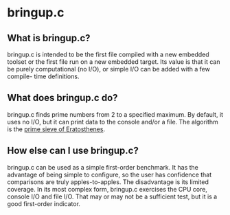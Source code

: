 # bringup.c

## What is bringup.c?
bringup.c is intended to be the first file compiled with a new embedded toolset
or the first file run on a new embedded target.  Its value is that it can be
purely computational (no I/O), or simple I/O can be added with a few compile-
time definitions.

## What does bringup.c do?
bringup.c finds prime numbers from 2 to a specified maximum.  By default, it
uses no I/O, but it can print data to the console and/or a file.  The algorithm
is the [prime sieve of Eratosthenes](http://en.wikipedia.org/wiki/Sieve_of_eratosthenes).

## How else can I use bringup.c?
bringup.c can be used as a simple first-order benchmark.  It has the advantage
of being simple to configure, so the user has confidence that comparisons are
truly apples-to-apples.  The disadvantage is its limited coverage.  In its most
complex form, bringup.c exercises the CPU core, console I/O and file I/O.  That
may or may not be a sufficient test, but it is a good first-order indicator.

